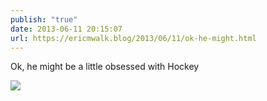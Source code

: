 ```yaml
---
publish: "true"
date: 2013-06-11 20:15:07
url: https://ericmwalk.blog/2013/06/11/ok-he-might.html
---
```


Ok, he might be a little obsessed with Hockey

![](https://ericmwalk.blog/uploads/2022/3cbf3577ec.jpg)